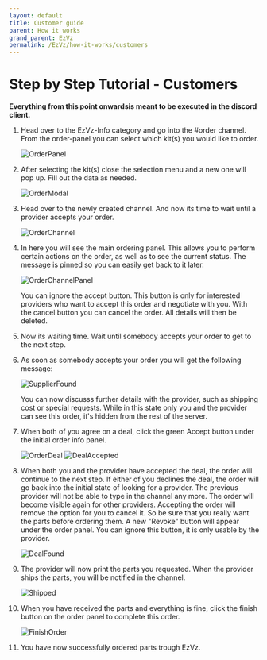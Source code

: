 ```yaml
---
layout: default
title: Customer guide
parent: How it works
grand_parent: EzVz
permalink: /EzVz/how-it-works/customers
---
```


# Step by Step Tutorial - Customers

**Everything from this point onwardsis meant to be executed in the discord client.**

1. Head over to the EzVz-Info category and go into the #order channel. From the order-panel you can select which kit(s) you would like to order.

    ![OrderPanel](/assets/images/ezvz/how_to/customers/ezvz_order_panel.png)

2. After selecting the kit(s) close the selection menu and a new one will pop up.
   Fill out the data as needed.

    ![OrderModal](/assets/images/ezvz/how_to/customers/ezvz_order_modal.png)

3. Head over to the newly created channel. And now its time to wait until a provider accepts your order.

    ![OrderChannel](/assets/images/ezvz/how_to/customers/ezvz_order_channel_link.png)

4. In here you will see the main ordering panel. This allows you to perform certain actions on the order, as well as to see the current status. The message is pinned so you can easily get back to it later.

    ![OrderChannelPanel](/assets/images/ezvz/how_to/customers/ezvz_order_panel_channel.png)

    You can ignore the accept button. This button is only for interested providers who want to accept this order and negotiate with you. With the cancel button you can cancel the order. All details will then be deleted.

5. Now its waiting time. Wait until somebody accepts your order to get to the next step.
6. As soon as somebody accepts your order you will get the following message:

    ![SupplierFound](/assets/images/ezvz/how_to/customers/ezvz_order_supplier_found_new.png)

    You can now discusss further details with the provider, such as shipping cost or special requests. While in this state only you and the provider can see this order, it's hidden from the rest of the server.

7. When both of you agree on a deal, click the green Accept button under the initial order info panel.

    ![OrderDeal](/assets/images/ezvz/how_to/customers/ezvz_order_panel_deal.png)
    ![DealAccepted](/assets/images/ezvz/how_to/customers/ezvz_order_deal_accepted.png)

8. When both you and the provider have accepted the deal, the order will continue to the next step. If either of you declines the deal, the order will go back into the initial state of looking for a provider. The previous provider will not be able to type in the channel any more. The order will become visible again for other providers. Accepting the order will remove the option for you to cancel it. So be sure that you really want the parts before ordering them. A new "Revoke" button will appear under the order panel. You can ignore this button, it is only usable by the provider.

    ![DealFound](/assets/images/ezvz/how_to/customers/ezvz_deal_found.png)

9. The provider will now print the parts you requested. When the provider ships the parts, you will be notified in the channel.

    ![Shipped](/assets/images/ezvz/how_to/customers/ezvz_order_shipped.png)

10. When you have received the parts and everything is fine, click the finish button on the order panel to complete this order.

    ![FinishOrder](/assets/images/ezvz/how_to/customers/ezvz_finish_order.png)

11. You have now successfully ordered parts trough EzVz.
